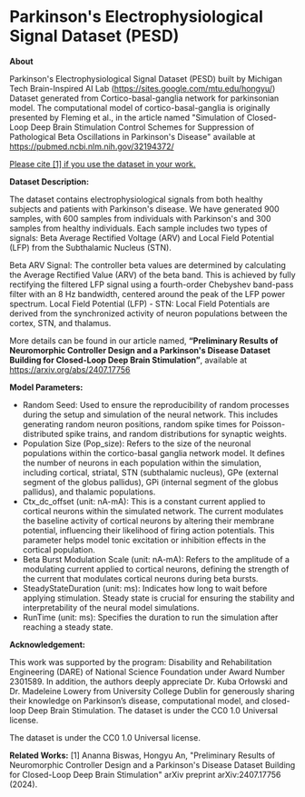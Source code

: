 # Parkinson's Electrophysiological Signal Dataset (PESD) 


**About**

Parkinson's Electrophysiological Signal Dataset (PESD) built by Michigan Tech Brain-Inspired AI Lab (https://sites.google.com/mtu.edu/hongyu/)
Dataset generated from Cortico-basal-ganglia network for parkinsonian model.
The computational model of cortico-basal-ganglia is originally presented by Fleming et al., in the article named "Simulation of Closed-Loop Deep Brain Stimulation Control Schemes for Suppression of Pathological Beta Oscillations in Parkinson's Disease" available at https://pubmed.ncbi.nlm.nih.gov/32194372/

<u>Please cite [1] if you use the dataset in your work.</u>
 
**Dataset Description:**

The dataset contains electrophysiological signals from both healthy subjects and patients with Parkinson's disease. We have generated 900 samples, with 600 samples from individuals with Parkinson's and 300 samples from healthy individuals. Each sample includes two types of signals: Beta Average Rectified Voltage (ARV) and Local Field Potential (LFP) from the Subthalamic Nucleus (STN).

Beta ARV Signal: The controller beta values are determined by calculating the Average Rectified Value (ARV) of the beta band. This is achieved by fully rectifying the filtered LFP signal using a fourth-order Chebyshev band-pass filter with an 8 Hz bandwidth, centered around the peak of the LFP power spectrum.
Local Field Potential (LFP) - STN: Local Field Potentials are derived from the synchronized activity of neuron populations between the cortex, STN, and thalamus.

More details can be found in our article named, **“Preliminary Results of Neuromorphic Controller Design and a Parkinson's Disease Dataset Building for Closed-Loop Deep Brain Stimulation”**, available at https://arxiv.org/abs/2407.17756
 
**Model Parameters:**
- Random Seed: Used to ensure the reproducibility of random processes during the setup and simulation of the neural network. This includes generating random neuron positions, random spike times for Poisson-distributed spike trains, and random distributions for synaptic weights.
- Population Size (Pop_size): Refers to the size of the neuronal populations within the cortico-basal ganglia network model. It defines the number of neurons in each population within the simulation, including cortical, striatal, STN (subthalamic nucleus), GPe (external segment of the globus pallidus), GPi (internal segment of the globus pallidus), and thalamic populations.
- Ctx_dc_offset (unit: nA-mA): This is a constant current applied to cortical neurons within the simulated network. The current modulates the baseline activity of cortical neurons by altering their membrane potential, influencing their likelihood of firing action potentials. This parameter helps model tonic excitation or inhibition effects in the cortical population.
- Beta Burst Modulation Scale (unit: nA-mA): Refers to the amplitude of a modulating current applied to cortical neurons, defining the strength of the current that modulates cortical neurons during beta bursts.
- SteadyStateDuration (unit: ms): Indicates how long to wait before applying stimulation. Steady state is crucial for ensuring the stability and interpretability of the neural model simulations.
- RunTime (unit: ms): Specifies the duration to run the simulation after reaching a steady state.
 
**Acknowledgement:**

This work was supported by the program: Disability and Rehabilitation Engineering (DARE) of National Science Foundation under Award Number 2301589. In addition, the authors deeply appreciate Dr. Kuba Orłowski and Dr. Madeleine Lowery from University College Dublin for generously sharing their knowledge on Parkinson’s disease, computational model, and closed-loop Deep Brain Stimulation.
The dataset is under the CC0 1.0 Universal license.
 

The dataset is under the CC0 1.0 Universal license. 

**Related Works:**
[1] Ananna Biswas, Hongyu An, "Preliminary Results of Neuromorphic Controller Design and a Parkinson's Disease Dataset Building for Closed-Loop Deep Brain Stimulation"	arXiv preprint  arXiv:2407.17756 (2024). 
